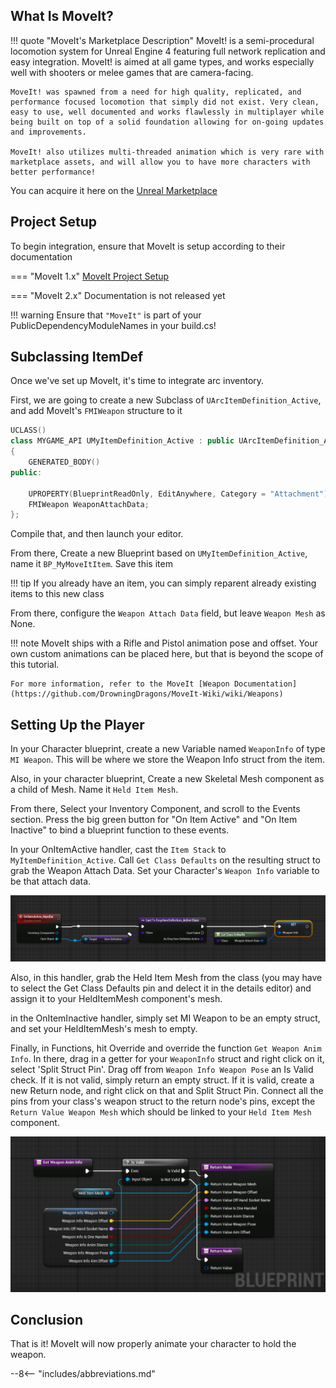 ## What Is MoveIt?

!!! quote "MoveIt's Marketplace Description"
    MoveIt! is a semi-procedural locomotion system for Unreal Engine 4 featuring full network replication and easy integration. MoveIt! is aimed at all game types, and works especially well with shooters or melee games that are camera-facing.

    MoveIt! was spawned from a need for high quality, replicated, and performance focused locomotion that simply did not exist. Very clean, easy to use, well documented and works flawlessly in multiplayer while being built on top of a solid foundation allowing for on-going updates and improvements.

    MoveIt! also utilizes multi-threaded animation which is very rare with marketplace assets, and will allow you to have more characters with better performance!

You can acquire it here on the [Unreal Marketplace](https://www.unrealengine.com/marketplace/en-US/product/moveit-locomotion-system)

## Project Setup

To begin integration, ensure that MoveIt is setup according to their documentation

=== "MoveIt 1.x"
    [MoveIt Project Setup](https://github.com/DrowningDragons/MoveIt-Wiki/wiki/Project-Setup)

=== "MoveIt 2.x"
    Documentation is not released yet

!!! warning
    Ensure that `"MoveIt"` is part of your PublicDependencyModuleNames in your build.cs!



## Subclassing ItemDef

Once we've set up MoveIt, it's time to integrate arc inventory.

First, we are going to create a new Subclass of `UArcItemDefinition_Active`, and add MoveIt's `FMIWeapon` structure to it

``` cpp
UCLASS()
class MYGAME_API UMyItemDefinition_Active : public UArcItemDefinition_Active
{
    GENERATED_BODY()
public:
   
    UPROPERTY(BlueprintReadOnly, EditAnywhere, Category = "Attachment")
    FMIWeapon WeaponAttachData;
};
```

Compile that, and then launch your editor.  

From there, Create a new Blueprint based on `UMyItemDefinition_Active`, name it `BP_MyMoveItItem`.  Save this item

!!! tip
    If you already have an item, you can simply reparent already existing items to this new class

From there, configure the `Weapon Attach Data` field, but leave `Weapon Mesh` as None.

!!! note
    MoveIt ships with a Rifle and Pistol animation pose and offset.  Your own custom animations can be placed here, but that is beyond the scope of this tutorial.

    For more information, refer to the MoveIt [Weapon Documentation](https://github.com/DrowningDragons/MoveIt-Wiki/wiki/Weapons)

## Setting Up the Player

In your Character blueprint, create a new Variable named `WeaponInfo` of type `MI Weapon`.  This will be where we store the Weapon Info struct from the item.

Also, in your character blueprint, Create a new Skeletal Mesh component as a child of Mesh.  Name it `Held Item Mesh`.  

From there, Select your Inventory Component, and scroll to the Events section.  Press the big green button for "On Item Active" and "On Item Inactive" to bind a blueprint function to these events.

In your OnItemActive handler, cast the `Item Stack` to `MyItemDefinition_Active`.  Call `Get Class Defaults` on the resulting struct to grab the Weapon Attach Data.  Set your Character's `Weapon Info` variable to be that attach data.  

![image](../../img/miint/onitemactive.png)

Also, in this handler, grab the Held Item Mesh from the class (you may have to select the Get Class Defaults pin and delect it in the details editor) and assign it to your HeldItemMesh component's mesh.

in the OnItemInactive handler, simply set MI Weapon to be an empty struct, and set your HeldItemMesh's mesh to empty.

Finally, in Functions, hit Override and override the function `Get Weapon Anim Info`.  In there, drag in a getter for your `WeaponInfo` struct and right click on it, select 'Split Struct Pin'. Drag off from `Weapon Info Weapon Pose` an Is Valid check.  If it is not valid, simply return an empty struct.  If it is valid, create a new Return node, and right click on that and Split Struct Pin.  Connect all the pins from your class's weapon struct to the return node's pins, except the `Return Value Weapon Mesh` which should be linked to your `Held Item Mesh` component.

![image](../../img/miint/getweaponaniminfo.png)


## Conclusion

That is it!  MoveIt will now properly animate your character to hold the weapon.


--8<-- "includes/abbreviations.md"